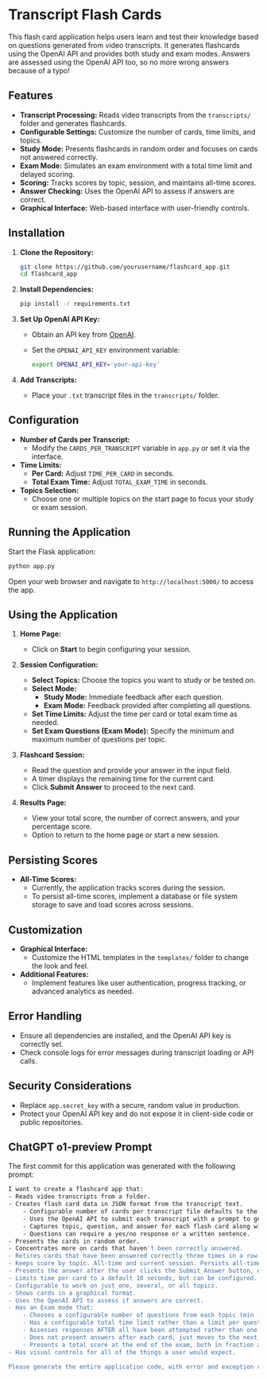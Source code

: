 # Transcript Flash Cards

This flash card application helps users learn and test their knowledge based on questions generated from video transcripts. It generates flashcards using the OpenAI API and provides both study and exam modes. Answers are assessed using the OpenAI API too, so no more wrong answers because of a typo!

## Features

- **Transcript Processing:** Reads video transcripts from the `transcripts/` folder and generates flashcards.
- **Configurable Settings:** Customize the number of cards, time limits, and topics.
- **Study Mode:** Presents flashcards in random order and focuses on cards not answered correctly.
- **Exam Mode:** Simulates an exam environment with a total time limit and delayed scoring.
- **Scoring:** Tracks scores by topic, session, and maintains all-time scores.
- **Answer Checking:** Uses the OpenAI API to assess if answers are correct.
- **Graphical Interface:** Web-based interface with user-friendly controls.

## Installation

1. **Clone the Repository:**

   ```bash
   git clone https://github.com/yourusername/flashcard_app.git
   cd flashcard_app
   ```

2. **Install Dependencies:**

   ```bash
   pip install -r requirements.txt
   ```

3. **Set Up OpenAI API Key:**

   - Obtain an API key from [OpenAI](https://openai.com/).
   - Set the `OPENAI_API_KEY` environment variable:

     ```bash
     export OPENAI_API_KEY='your-api-key'
     ```

4. **Add Transcripts:**

   - Place your `.txt` transcript files in the `transcripts/` folder.

## Configuration

- **Number of Cards per Transcript:**
  - Modify the `CARDS_PER_TRANSCRIPT` variable in `app.py` or set it via the interface.
- **Time Limits:**
  - **Per Card:** Adjust `TIME_PER_CARD` in seconds.
  - **Total Exam Time:** Adjust `TOTAL_EXAM_TIME` in seconds.
- **Topics Selection:**
  - Choose one or multiple topics on the start page to focus your study or exam session.

## Running the Application

Start the Flask application:

```bash
python app.py
```

Open your web browser and navigate to `http://localhost:5000/` to access the app.

## Using the Application

1. **Home Page:**
   - Click on **Start** to begin configuring your session.

2. **Session Configuration:**
   - **Select Topics:** Choose the topics you want to study or be tested on.
   - **Select Mode:**
     - **Study Mode:** Immediate feedback after each question.
     - **Exam Mode:** Feedback provided after completing all questions.
   - **Set Time Limits:** Adjust the time per card or total exam time as needed.
   - **Set Exam Questions (Exam Mode):** Specify the minimum and maximum number of questions per topic.

3. **Flashcard Session:**
   - Read the question and provide your answer in the input field.
   - A timer displays the remaining time for the current card.
   - Click **Submit Answer** to proceed to the next card.

4. **Results Page:**
   - View your total score, the number of correct answers, and your percentage score.
   - Option to return to the home page or start a new session.

## Persisting Scores

- **All-Time Scores:**
  - Currently, the application tracks scores during the session.
  - To persist all-time scores, implement a database or file system storage to save and load scores across sessions.

## Customization

- **Graphical Interface:**
  - Customize the HTML templates in the `templates/` folder to change the look and feel.
- **Additional Features:**
  - Implement features like user authentication, progress tracking, or advanced analytics as needed.

## Error Handling

- Ensure all dependencies are installed, and the OpenAI API key is correctly set.
- Check console logs for error messages during transcript loading or API calls.

## Security Considerations

- Replace `app.secret_key` with a secure, random value in production.
- Protect your OpenAI API key and do not expose it in client-side code or public repositories.

## ChatGPT o1-preview Prompt

The first commit for this application was generated with the following prompt:

```bash
I want to create a flashcard app that:
- Reads video transcripts from a folder.
- Creates flash card data in JSON format from the transcript text.
    - Configurable number of cards per transcript file defaults to the 10 most important pieces of information.
    - Uses the OpenAI API to submit each transcript with a prompt to generate the JSON data.
    - Captures topic, question, and answer for each flash card along with the transcript filename.
    - Questions can require a yes/no response or a written sentence.
- Presents the cards in random order.
- Concentrates more on cards that haven't been correctly answered.
- Retires cards that have been answered correctly three times in a row.
- Keeps score by topic. All-time and current session. Persists all-time score.
- Presents the answer after the user clicks the Submit Answer button, or after time expires.
- Limits time per card to a default 10 seconds, but can be configured.
- Configurable to work on just one, several, or all topics.
- Shows cards in a graphical format.
- Uses the OpenAI API to assess if answers are correct.
- Has an Exam mode that:
    - Chooses a configurable number of questions from each topic (min - max).
    - Has a configurable total time limit rather than a limit per question. Default to 10 minutes.
    - Assesses responses AFTER all have been attempted rather than one at a time.
    - Does not present answers after each card, just moves to the next.
    - Presents a total score at the end of the exam, both in fraction and percentage formats.
- Has visual controls for all of the things a user would expect.

Please generate the entire application code, with error and exception checking, brief comments, and a user guide in markdown format.
```

